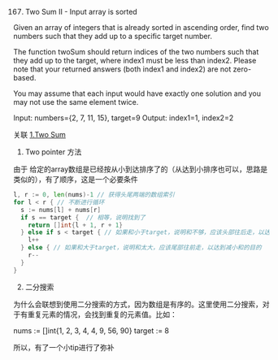 167. Two Sum II - Input array is sorted

Given an array of integers that is already sorted in ascending order, find two numbers such that they add up to a specific target number.

The function twoSum should return indices of the two numbers such that they add up to the target, where index1 must be less than index2. Please note that your returned answers (both index1 and index2) are not zero-based.

You may assume that each input would have exactly one solution and you may not use the same element twice.

Input: numbers={2, 7, 11, 15}, target=9
Output: index1=1, index2=2

关联 [1.Two Sum](./1.two-sum)

1. Two pointer 方法

由于 给定的array数组是已经按从小到达排序了的（从达到小排序也可以，思路是类似的），有了顺序，这是一个必要条件

```go
l, r := 0, len(nums)-1 // 获得头尾两端的数组索引
for l < r { // 不断进行循环
  s := nums[l] + nums[r]
  if s == target {  // 相等，说明找到了
    return []int{l + 1, r + 1}
  } else if s < target { // 如果和小于target，说明和不够，应该头部往后走，以达到增大和的目的
    l++
  } else { // 如果和大于target，说明和太大，应该尾部往前走，以达到减小和的目的
    r--
  }
}
```

2. 二分搜索

为什么会联想到使用二分搜索的方式，因为数组是有序的。这里使用二分搜索，对于有重复元素的情况，会找到重复的元素值。比如：

nums := []int{1, 2, 3, 4, 4, 9, 56, 90}
target := 8

所以，有了一个小tip进行了弥补